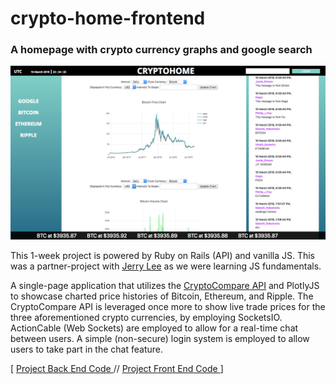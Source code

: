 # crypto-home-frontend
### A homepage with crypto currency graphs and google search

<img src="https://raw.githubusercontent.com/brunogarciagonzalez/crypto-home-frontend/master/images/1.png" />

<div><p>
            This 1-week project is powered by Ruby on Rails (API) and vanilla JS. This was a partner-project with <a target="_blank" rel="noopener noreferrer" href="https://www.linkedin.com/in/jerry-w-lee/">Jerry Lee</a> as we were learning JS fundamentals.
            </p>
            <p>
                A single-page application that utilizes the <a target="_blank" rel="noopener noreferrer" href="https://min-api.cryptocompare.com/">CryptoCompare API</a> and PlotlyJS to showcase charted price histories of Bitcoin, Ethereum, and Ripple. The CryptoCompare API is leveraged once more to show live trade prices for the three aforementioned crypto currencies, by employing SocketsIO. ActionCable (Web Sockets) are employed to allow for a real-time chat between users. A simple (non-secure) login system is employed to allow users to take part in the chat feature.
            </p>
            <p style={{ textAlign: "center" }}>
                [ <a
                    target="_blank"
                    rel="noopener noreferrer"
                    href="https://github.com/brunogarciagonzalez/crypto-home"
                >
                    Project Back End Code
              </a>
                 // 
                <a
                    target="_blank"
                    rel="noopener noreferrer"
                    href="https://github.com/brunogarciagonzalez/crypto-home-frontend"
                >
                    Project Front End Code
              </a> ]
            </p></div>
